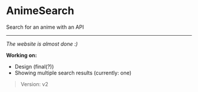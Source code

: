 # AnimeSearch
Search for an anime with an API

---



*The website is almost done :)*



**Working on:**
  * Design (final(?))
  * Showing multiple search results (currently: one)


> Version: v2
